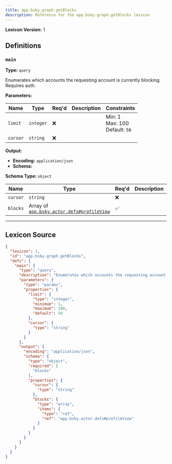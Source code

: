 ```yaml
---
title: app.bsky.graph.getBlocks
description: Reference for the app.bsky.graph.getBlocks lexicon
---
```

**Lexicon Version:** 1

## Definitions

<a name="main"></a>
### `main`

**Type:** `query`

Enumerates which accounts the requesting account is currently blocking. Requires auth.

**Parameters:**

| Name | Type | Req'd  | Description | Constraints |
|------|------|----------|-------------|-------------|
| `limit` | `integer` | ❌  |  | Min: 1<br/>Max: 100<br/>Default: `50` |
| `cursor` | `string` | ❌  |  |  |
**Output:**

- **Encoding:** `application/json`
- **Schema:**

**Schema Type:** `object`

| Name | Type | Req'd  | Description | Constraints |
|------|------|----------|-------------|-------------|
| `cursor` | `string` | ❌  |  |  |
| `blocks` | Array of [`app.bsky.actor.defs#profileView`](/lexicons/app/bsky/actor/app-bsky-actor-defs#profileview) | ✅  |  |  |

---

## Lexicon Source
```json
{
  "lexicon": 1,
  "id": "app.bsky.graph.getBlocks",
  "defs": {
    "main": {
      "type": "query",
      "description": "Enumerates which accounts the requesting account is currently blocking. Requires auth.",
      "parameters": {
        "type": "params",
        "properties": {
          "limit": {
            "type": "integer",
            "minimum": 1,
            "maximum": 100,
            "default": 50
          },
          "cursor": {
            "type": "string"
          }
        }
      },
      "output": {
        "encoding": "application/json",
        "schema": {
          "type": "object",
          "required": [
            "blocks"
          ],
          "properties": {
            "cursor": {
              "type": "string"
            },
            "blocks": {
              "type": "array",
              "items": {
                "type": "ref",
                "ref": "app.bsky.actor.defs#profileView"
              }
            }
          }
        }
      }
    }
  }
}
```
